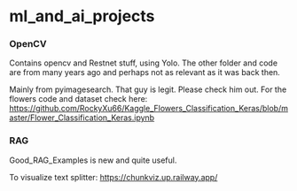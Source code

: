 # ml_and_ai_projects

### OpenCV
Contains opencv and Restnet stuff, using Yolo.
The other folder and code are from many years ago and perhaps not as relevant as it was back then.

Mainly from pyimagesearch. That guy is legit. Please check him out.
For the flowers code and dataset check here: https://github.com/RockyXu66/Kaggle_Flowers_Classification_Keras/blob/master/Flower_Classification_Keras.ipynb

### RAG
Good_RAG_Examples is new and quite useful.

To visualize text splitter: https://chunkviz.up.railway.app/
